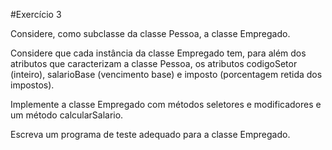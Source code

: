 #Exercício 3

Considere, como subclasse da classe Pessoa, a classe Empregado. 

Considere que cada instância da classe Empregado tem, para além dos atributos que caracterizam a classe Pessoa, os atributos codigoSetor (inteiro), salarioBase (vencimento base) e imposto (porcentagem retida dos impostos). 

Implemente a classe Empregado com métodos seletores e modificadores e um método calcularSalario. 

Escreva um programa de teste adequado para a classe Empregado.